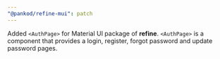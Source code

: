 ```yaml
---
"@pankod/refine-mui": patch
---
```


Added `<AuthPage>` for Material UI package of **refine**. `<AuthPage>` is a component that provides a login, register, forgot password and update password pages.
